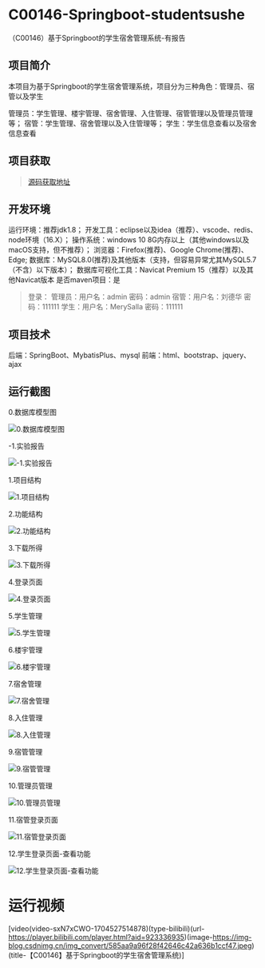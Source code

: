 # C00146-Springboot-studentsushe
（C00146）基于Springboot的学生宿舍管理系统-有报告

## 项目简介
本项目为基于Springboot的学生宿舍管理系统，项目分为三种角色：管理员、宿管以及学生

管理员：学生管理、楼宇管理、宿舍管理、入住管理、宿管管理以及管理员管理等；
宿管：学生管理、宿舍管理以及入住管理等；
学生：学生信息查看以及宿舍信息查看


## 项目获取
> [源码获取地址](http://www.manoncode.cn/details?id=146)

 
## 开发环境

运行环境：推荐jdk1.8；
开发工具：eclipse以及idea（推荐）、vscode、redis、node环境（16.X）；
操作系统：windows 10 8G内存以上（其他windows以及macOS支持，但不推荐）；
浏览器：Firefox(推荐)、Google Chrome(推荐)、Edge;
数据库：MySQL8.0(推荐)及其他版本（支持，但容易异常尤其MySQL5.7（不含）以下版本）；
数据库可视化工具：Navicat Premium 15（推荐）以及其他Navicat版本
是否maven项目：是

>登录：
管理员：用户名：admin 密码：admin
宿管：用户名：刘德华 密码：111111
学生：用户名：MerySalla 密码：111111


## 项目技术
 
后端：SpringBoot、MybatisPlus、mysql
前端：html、bootstrap、jquery、ajax

## 运行截图


  0.数据库模型图 

![0.数据库模型图](https://img-blog.csdnimg.cn/img_convert/58110a644793303e13f3795c106d4d63.png)

  -1.实验报告 

![-1.实验报告](https://img-blog.csdnimg.cn/img_convert/9b7d58b478b4e713b452b05c2327678a.png)

  1.项目结构 

![1.项目结构](https://img-blog.csdnimg.cn/img_convert/ce631120f1becf0cace2d2667aec7d72.png)

  2.功能结构 

![2.功能结构](https://img-blog.csdnimg.cn/img_convert/ddf61a73dd46cf758e7d1ccd8a2284cd.png)

  3.下载所得 

![3.下载所得](https://img-blog.csdnimg.cn/img_convert/d91172b0177fbb8e4a0a48d91a95cf6b.png)

  4.登录页面 

![4.登录页面](https://img-blog.csdnimg.cn/img_convert/a398209c189c3ea6358dd83025ca6ceb.png)

  5.学生管理 

![5.学生管理](https://img-blog.csdnimg.cn/img_convert/1f6e5e6cd0c8ff3572c370b87a9c067f.png)

  6.楼宇管理 

![6.楼宇管理](https://img-blog.csdnimg.cn/img_convert/88b17abb9a32e66e153d56604d8df5ff.png)

  7.宿舍管理 

![7.宿舍管理](https://img-blog.csdnimg.cn/img_convert/7f8cb8d8f21f4742b3b0449024796990.png)

  8.入住管理 

![8.入住管理](https://img-blog.csdnimg.cn/img_convert/69cc6732a78227352cc10c1224644cf4.png)

  9.宿管管理 

![9.宿管管理](https://img-blog.csdnimg.cn/img_convert/5b7f2a7dc93fbaa6424246f18792f074.png)

  10.管理员管理 

![10.管理员管理](https://img-blog.csdnimg.cn/img_convert/70175b1b4e8d32f3feece56b6518554d.png)

  11.宿管登录页面 

![11.宿管登录页面](https://img-blog.csdnimg.cn/img_convert/840f4a14581110361c35e92cce38b90b.png)

  12.学生登录页面-查看功能 

![12.学生登录页面-查看功能](https://img-blog.csdnimg.cn/img_convert/4519542a8e5d13c2c2c5340d07fee6fd.png)
# 运行视频

[video(video-sxN7xCWO-1704527514878)(type-bilibili)(url-https://player.bilibili.com/player.html?aid=923336935)(image-https://img-blog.csdnimg.cn/img_convert/585aa9a96f28f42646c42a636b1ccf47.jpeg)(title-【C00146】基于Springboot的学生宿舍管理系统)]

